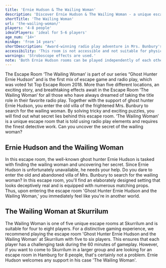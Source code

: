 ```yaml
---
title: 'Ernie Hudson & The Wailing Woman'
description: 'Discover Ernie Hudson & The Wailing Woman - a unique escape game experience in Hamburg St. Pauli. Book your adventure at Skurrilum now!'
shortTitle: 'The Wailing Woman'
url: 'the-wailing-woman/'
players: '4-8 people'
idealPlayers: 'ideal for 5-6 players'
age_num: '14+'
minAge: 'from 14 years'
shortDescription: "Award-winning radio play adventure in Mrs. Bunbury's villa, searching for a mysterious woman."
accessibility: 'This room is not accessible and not suitable for physically impaired players.'
warnings: 'Stroboscope effects are used.'
note: 'Both Ernie Hudson rooms can be played independently of each other and do not require any prior knowledge.'
---
```


The Escape Room ‘The Wailing Woman’ is part of our series “Ghost Hunter Ernie Hudson” and is the first mix of escape game and radio play, which was voted 1st Top Escape Room 2018. More than five different locations, an exciting story, and breathtaking effects await in the Escape Room ‘The Wailing Woman’ for all those who have always dreamed of taking the title role in their favorite radio play. Together with the support of ghost hunter Ernie Hudson, you enter the old villa of the frightened Mrs. Bunbury to search for the wailing woman. By solving tricky and exciting puzzles, you will find out what secret lies behind this escape room. ‘The Wailing Woman’ is a unique escape room that is told using radio play elements and requires the finest detective work. Can you uncover the secret of the wailing woman?

## Ernie Hudson and the Wailing Woman

In this escape room, the well-known ghost hunter Ernie Hudson is tasked with finding the wailing woman and uncovering her secret. Since Ernie Hudson is unfortunately unavailable, he needs your help. Do you dare to enter the old and abandoned villa of Mrs. Bunbury to search for the wailing woman? In this escape room, you'll find an elaborately designed setting that looks deceptively real and is equipped with numerous matching props. Thus, upon entering the escape room 'Ghost Hunter Ernie Hudson and the Wailing Woman,' you immediately feel like you're in another world.

## The Wailing Woman at Skurrilum

The Wailing Woman is one of five unique escape rooms at Skurrilum and is suitable for four to eight players. For a distinctive gaming experience, we recommend playing the escape room 'Ghost Hunter Ernie Hudson and the Wailing Woman' at Skurrilum with five to six players. This ensures that each player has a challenging task during the 60 minutes of gameplay. However, if you want to come to Skurrilum in a larger group and are looking for an escape room in Hamburg for 8 people, that's certainly not a problem. Ernie Hudson welcomes any support in his case 'The Wailing Woman'.

